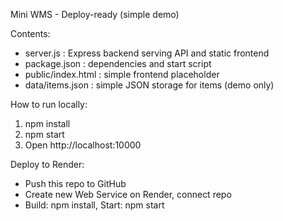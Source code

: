 Mini WMS - Deploy-ready (simple demo)

Contents:
- server.js : Express backend serving API and static frontend
- package.json : dependencies and start script
- public/index.html : simple frontend placeholder
- data/items.json : simple JSON storage for items (demo only)

How to run locally:
1. npm install
2. npm start
3. Open http://localhost:10000

Deploy to Render:
- Push this repo to GitHub
- Create new Web Service on Render, connect repo
- Build: npm install, Start: npm start
